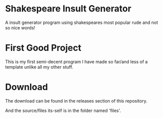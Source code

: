 # Shakespeare Insult Generator
A insult generator program using shakespeares most popular rude and not so nice words!

# First Good Project
This is my first semi-decent program I have made so far/and less of a template unlike all my other stuff.

# Download
The download can be found in the releases section of this repository.

And the source/files its-self is in the folder named 'files'.
